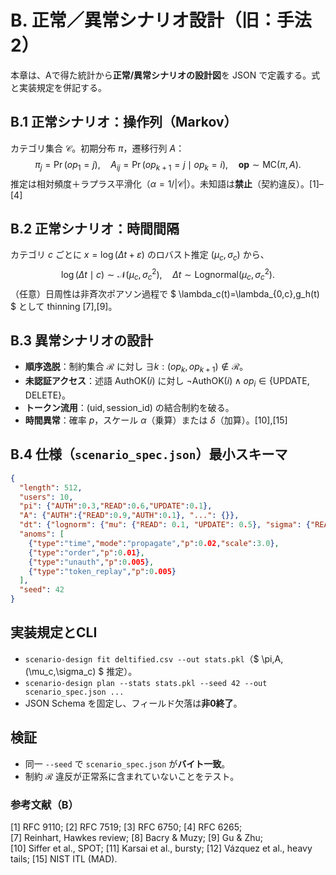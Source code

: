 # B. 正常／異常シナリオ設計（旧：手法2）

本章は、Aで得た統計から**正常/異常シナリオの設計図**を JSON で定義する。式と実装規定を併記する。

## B.1 正常シナリオ：操作列（Markov）
カテゴリ集合 $\mathcal{C}$。初期分布 $\pi$，遷移行列 $A$：
$$
\pi_j=\Pr(op_1=j),\quad A_{ij}=\Pr(op_{k+1}=j\mid op_k=i),\quad \mathbf{op}\sim \mathrm{MC}(\pi,A).\tag{B.1}
$$
推定は相対頻度＋ラプラス平滑化（$\alpha=1/|\mathcal{C}|$）。未知語は**禁止**（契約違反）。[1]–[4]

## B.2 正常シナリオ：時間間隔
カテゴリ $c$ ごとに $x=\log(\Delta t+\varepsilon)$ のロバスト推定 $(\mu_c,\sigma_c)$ から、
$$
\log(\Delta t\mid c)\sim \mathcal{N}(\mu_c,\sigma_c^2),\quad \Delta t\sim \mathrm{Lognormal}(\mu_c,\sigma_c^2). \tag{B.2}
$$
（任意）日周性は非斉次ポアソン過程で $ \lambda_c(t)=\lambda_{0,c}\,g_h(t) $ として thinning [7],[9]。

## B.3 異常シナリオの設計
- **順序逸脱**：制約集合 $\mathcal{R}$ に対し $\exists k:(op_k,op_{k+1})\notin \mathcal{R}$。
- **未認証アクセス**：述語 $\mathrm{AuthOK}(i)$ に対し $\neg\mathrm{AuthOK}(i)\wedge op_i\in\{\mathrm{UPDATE},\mathrm{DELETE}\}$。
- **トークン流用**：$(\mathrm{uid},\mathrm{session\_id})$ の結合制約を破る。
- **時間異常**：確率 $p$，スケール $\alpha$（乗算）または $\delta$（加算）。[10],[15]

## B.4 仕様（`scenario_spec.json`）最小スキーマ
```json
{
  "length": 512,
  "users": 10,
  "pi": {"AUTH":0.3,"READ":0.6,"UPDATE":0.1},
  "A": {"AUTH":{"READ":0.9,"AUTH":0.1}, "...": {}},
  "dt": {"lognorm": {"mu": {"READ": 0.1, "UPDATE": 0.5}, "sigma": {"READ": 0.6, "UPDATE": 0.8}}},
  "anoms": [
    {"type":"time","mode":"propagate","p":0.02,"scale":3.0},
    {"type":"order","p":0.01},
    {"type":"unauth","p":0.005},
    {"type":"token_replay","p":0.005}
  ],
  "seed": 42
}
```

## 実装規定とCLI
- `scenario-design fit deltified.csv --out stats.pkl`（$ \pi,A,(\mu_c,\sigma_c) $ 推定）。
- `scenario-design plan --stats stats.pkl --seed 42 --out scenario_spec.json ...`  
- JSON Schema を固定し、フィールド欠落は**非0終了**。

## 検証
- 同一 `--seed` で `scenario_spec.json` が**バイト一致**。  
- 制約 $\mathcal{R}$ 違反が正常系に含まれていないことをテスト。

### 参考文献（B）
[1] RFC 9110; [2] RFC 7519; [3] RFC 6750; [4] RFC 6265;  
[7] Reinhart, Hawkes review; [8] Bacry & Muzy; [9] Gu & Zhu;  
[10] Siffer et al., SPOT; [11] Karsai et al., bursty; [12] Vázquez et al., heavy tails; [15] NIST ITL (MAD).
